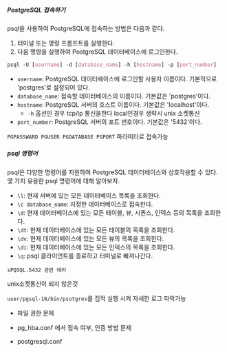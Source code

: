 ##### PostgreSQL 접속하기

psql을 사용하여 PostgreSQL에 접속하는 방법은 다음과 같다.

1. 터미널 또는 명령 프롬프트를 실행한다.
2. 다음 명령을 실행하여 PostgreSQL 데이터베이스에 로그인한다.

```css
psql -U [username] -d [database_name] -h [hostname] -p [port_number]
```

- `username`: PostgreSQL 데이터베이스에 로그인할 사용자 이름이다. 기본적으로 'postgres'로 설정되어 있다.
- `database_name`: 접속할 데이터베이스의 이름이다. 기본값은 'postgres'이다.
- `hostname`: PostgreSQL 서버의 호스트 이름이다. 기본값은 'localhost'이다.
  - `-h` 옵션인 경우 tcp/ip 통신을한다 local인경우 생략시 unix 소켓통신
- `port_number`: PostgreSQL 서버의 포트 번호이다. 기본값은 '5432'이다.







`PGPASSWARD PGUSER PGDATABASE PGPORT` 파라미터로 접속가능



##### psql 명령어

psql은 다양한 명령어를 지원하여 PostgreSQL 데이터베이스와 상호작용할 수 있다. 몇 가지 유용한 psql 명령어에 대해 알아보자.

- `\l`: 현재 서버에 있는 모든 데이터베이스 목록을 조회한다.
- `\c database_name`: 지정한 데이터베이스로 접속한다.
- `\d`: 현재 데이터베이스에 있는 모든 테이블, 뷰, 시퀀스, 인덱스 등의 목록을 조회한다.
- `\dt`: 현재 데이터베이스에 있는 모든 테이블의 목록을 조회한다.
- `\dv`: 현재 데이터베이스에 있는 모든 뷰의 목록을 조회한다.
- `\di`: 현재 데이터베이스에 있는 모든 인덱스의 목록을 조회한다.
- `\q`: psql 클라이언트를 종료하고 터미널로 빠져나간다.





`sPQSQL.5432 관련 에러 ` 

unix소켓통신이 되지 않은것 

`user/pgsql-16/bin/psotgres`를 집적 실행 시켜 자세한 로그 파악가능

- 파일 권한 문제

- pg_hba.conf 에서 접속 여부, 인증 방법 문제

- postgresql.conf 








